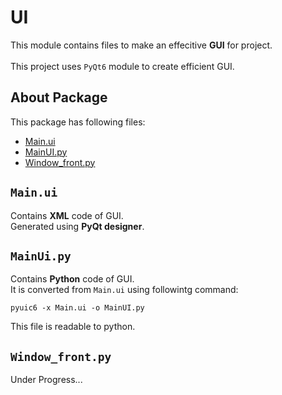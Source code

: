 
# UI

This module contains files to make an effecitive **GUI** for project. 
\
\
This project uses `PyQt6` module to create efficient GUI.

## About Package
This package has following files:
- [Main.ui](#mainui)
- [MainUI.py](#mainuipy)
- [Window_front.py](#window_frontpy)
## `Main.ui`

Contains **XML** code of GUI.\
Generated using **PyQt designer**.

## `MainUi.py`
Contains **Python** code of GUI.\
It is converted from `Main.ui` using followintg command:

```
pyuic6 -x Main.ui -o MainUI.py
```
This file is readable to python.

## `Window_front.py`
Under Progress...
